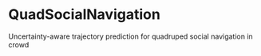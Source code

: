 # QuadSocialNavigation
Uncertainty-aware trajectory prediction for quadruped social navigation in crowd
